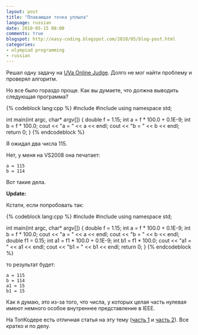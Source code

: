 ```yaml
---
layout: post
title: "Плавающая точка уплыла"
language: russian
date: 2010-05-15 00:00
comments: true
blogspot: http://easy-coding.blogspot.com/2010/05/blog-post.html
categories:
- olympiad programming
- russian
---
```

Решал одну задачу на [UVa Online Judge][]. Долго не мог найти проблему и проверял алгоритм.

Но все было гораздо проще. Как вы думаете, что должна выводить следующая программа?

[UVa Online Judge]: http://uva.onlinejudge.org/

{% codeblock lang:cpp %}
#include <iostream>
#include <cmath>
using namespace std;

int main(int argc, char* argv[]) {
  double f = 1.15;
  int a = f * 100.0 + 0.1E-9;
  int b = f * 100.0;
  cout << "a = " << a << endl;
  cout << "b = " << b << endl;
  return 0;
}
{% endcodeblock %}

Я ожидал два числа 115. 

Нет, у меня на VS2008 она печатает:

    a = 115
    b = 114

Вот такие дела.

**Update:**

Кстати, если попробовать так:

{% codeblock lang:cpp %}
#include <iostream>
#include <cmath>
using namespace std;

int main(int argc, char* argv[]) {
  double f = 1.15;
  int a = f * 100.0 + 0.1E-9;
  int b = f * 100.0;
  cout << "a = " << a << endl;
  cout << "b = " << b << endl;
  double f1 = 0.15;
  int a1 = f1 * 100.0 + 0.1E-9;
  int b1 = f1 * 100.0;
  cout << "a1 = " << a1 << endl;
  cout << "b1 = " << b1 << endl;
  return 0;
}
{% endcodeblock %}

то результат будет:

    a = 115
    b = 114
    a1 = 15
    b1 = 15

Как я думаю, это из-за того, что числа, у которых целая часть нулевая имеют немного особое внутреннее представление в IEEE.

На ТопКодере есть отличная статья на эту тему ([часть 1][] и [часть 2][]). Все кратко и по делу.

[часть 1]: http://www.topcoder.com/tc?module=Static&d1=tutorials&d2=integersReals
[часть 2]: http://www.topcoder.com/tc?module=Static&d1=tutorials&d2=integersReals2
